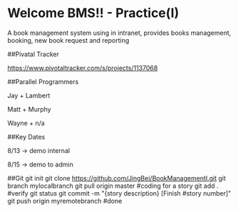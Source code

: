 Welcome BMS!! - Practice(I)
================

A book management system using in intranet, provides books management, booking, new book request and reporting


##Pivatal Tracker

https://www.pivotaltracker.com/s/projects/1137068


##Parallel Programmers

Jay + Lambert

Matt + Murphy

Wayne + n/a


##Key Dates

8/13 -> demo internal

8/15 -> demo to admin


##Git
	git init
	git clone https://github.com/JingBei/BookManagementI.git
	git branch mylocalbranch
	git pull origin master
	#coding for a story
	git add .
	#verify
	git status 
	git commit -m "{story description} [Finish #story number]"
	git push origin myremotebranch
	#done
